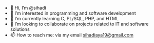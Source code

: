 - 👋 Hi, I’m @sihadi
- 👀 I’m interested in programming and software development
- 🌱 I’m currently learning C, PL/SQL, PHP, and HTML
- 💞️ I’m looking to collaborate on projects related to IT and software solutions
- 📫 How to reach me: via my email sihadiaya19@gmail.com

